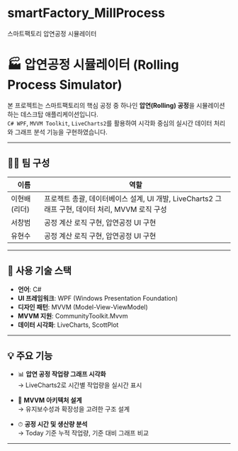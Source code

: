 # smartFactory_MillProcess
스마트팩토리 압연공정 시뮬레이터
# 🏭 압연공정 시뮬레이터 (Rolling Process Simulator)

본 프로젝트는 스마트팩토리의 핵심 공정 중 하나인 **압연(Rolling) 공정**을 시뮬레이션하는 데스크탑 애플리케이션입니다.  
`C# WPF`, `MVVM Toolkit`, `LiveCharts2`를 활용하여 시각화 중심의 실시간 데이터 처리와 그래프 분석 기능을 구현하였습니다.

---

## 👨‍💻 팀 구성

| 이름 | 역할 |
|------|------|
| 이현배 (리더) | 프로젝트 총괄, 데이터베이스 설계, UI 개발, LiveCharts2 그래프 구현, 데이터 처리, MVVM 로직 구성 |
| 서창범 | 공정 계산 로직 구현, 압연공정 UI 구현 |
| 유현수 | 공정 계산 로직 구현, 압연공정 UI 구현 |

---

## 🔧 사용 기술 스택

- **언어**: C#
- **UI 프레임워크**: WPF (Windows Presentation Foundation)
- **디자인 패턴**: MVVM (Model-View-ViewModel)
- **MVVM 지원**: CommunityToolkit.Mvvm
- **데이터 시각화**: LiveCharts, ScottPlot

---

## 💡 주요 기능

- 📊 **압연 공정 작업량 그래프 시각화**  
  → LiveCharts2로 시간별 작업량을 실시간 표시

- 🧠 **MVVM 아키텍처 설계**  
  → 유지보수성과 확장성을 고려한 구조 설계

- ⏱ **공정 시간 및 생산량 분석**  
  → Today 기준 누적 작업량, 기준 대비 그래프 비교

---
